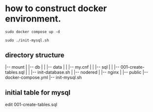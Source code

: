 # how to construct docker environment. 

```
sudo docker compose up -d

sudo ./init-mysql.sh

```

## directory structure

|-- mount
|   |-- db
|   |    |-- data
|   |    |-- my.cnf
|   |    |-- sql
|   |        |-- 001-create-tables.sql
|   |        |-- init-database.sh
|   |-- nodered
|   |-- nginx
|       |-- public
|-- docker-compose.yml
|-- init-mysql.sh


## initial table for mysql

edit 001-create-tables.sql
